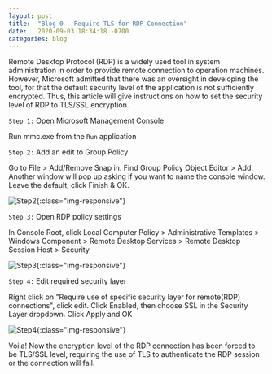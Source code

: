```yaml
---
layout: post 
title:  "Blog 0 - Require TLS for RDP Connection"
date:   2020-09-03 18:34:18 -0700
categories: blog
---
```


Remote Desktop Protocol (RDP) is a widely used tool in system administration in order to provide remote connection to operation machines. However, Microsoft admitted that there was an oversight in developing the tool, for that the default security level of the application is not sufficiently encrypted. Thus, this article will give instructions on how to set the security level of RDP to TLS/SSL encryption.

`Step 1:` Open Microsoft Management Console

Run mmc.exe from the `Run` application

`Step 2:` Add an edit to Group Policy

Go to File > Add/Remove Snap in. Find Group Policy Object Editor > Add. Another window will pop up asking if you want to name the console window. Leave the default, click Finish & OK.

![Step2](/assets/blog0-1.PNG){:class="img-responsive"}

`Step 3:` Open RDP policy settings

In Console Root, click Local Computer Policy > Administrative Templates > Windows Component > Remote Desktop Services > Remote Desktop Session Host > Security

![Step3](/assets/blog0-2.PNG){:class="img-responsive"}

`Step 4:` Edit required security layer 

Right click on "Require use of specific security layer for remote(RDP) connections", click edit. Click Enabled, then choose SSL in the Security Layer dropdown. Click Apply and OK

![Step4](/assets/blog0-3.png){:class="img-responsive"}

Voila! Now the encryption level of the RDP connection has been forced to be TLS/SSL level, requiring the use of TLS to authenticate the RDP session or the connection will fail. 


